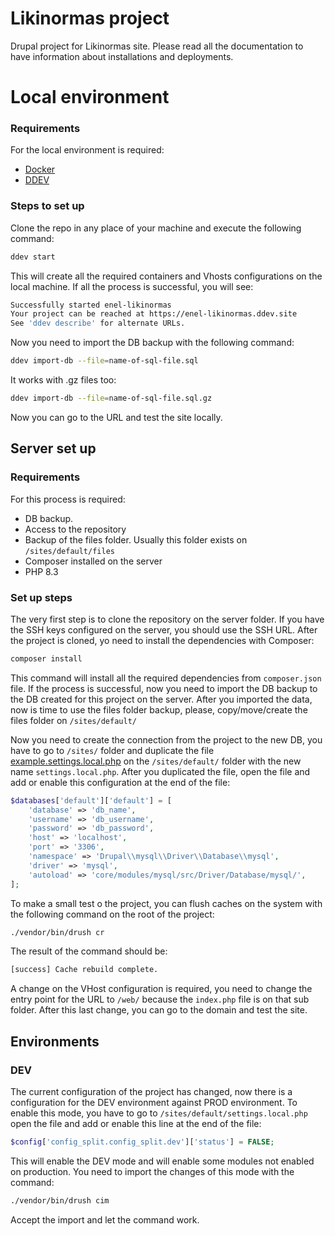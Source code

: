 # Likinormas project

Drupal project for Likinormas site. Please read all the documentation to have information about installations and deployments.

# Local environment

### Requirements

For the local environment is required:
- [Docker](https://www.docker.com/)
- [DDEV](https://ddev.com/)

### Steps to set up
Clone the repo in any place of your machine and execute the following command:
```bash
ddev start
```
This will create all the required containers and Vhosts configurations on the local machine. If all the process is successful, you will see:
```bash
Successfully started enel-likinormas
Your project can be reached at https://enel-likinormas.ddev.site
See 'ddev describe' for alternate URLs.
```

Now you need to import the DB backup with the following command:
```bash
ddev import-db --file=name-of-sql-file.sql
```
It works with .gz files too:
```bash
ddev import-db --file=name-of-sql-file.sql.gz
```
Now you can go to the URL and test the site locally.

## Server set up

### Requirements
For this process is required:
-  DB backup.
- Access to the repository
- Backup of the files folder. Usually this folder exists on `/sites/default/files`
- Composer installed on the server
- PHP 8.3
### Set up steps

The very first step is to clone the repository on the server folder. If you have the SSH keys configured on the server, you should use the SSH URL. After the project is cloned, yo need to install the dependencies with Composer:
```bash
composer install
```
This command will install all the required dependencies from `composer.json` file. If the process is successful, now you need to import the DB backup to the DB created for this project on the server. After you imported the data, now is time to use the files folder backup, please, copy/move/create the files folder on `/sites/default/`

Now you need to create the connection from the project to the new DB, you have to go to `/sites/` folder and duplicate the file  [example.settings.local.php](https://github.com/JavierVillamil-MEW/Enel-Likinormas/blob/D10-update/web/sites/example.settings.local.php) on the `/sites/default/` folder with the new name `settings.local.php`. After you duplicated the file, open the file and add or enable this configuration at the end of the file:

```php
$databases['default']['default'] = [
	'database' => 'db_name',
	'username' => 'db_username',
	'password' => 'db_password',
	'host' => 'localhost',
	'port' => '3306',
	'namespace' => 'Drupal\\mysql\\Driver\\Database\\mysql',
	'driver' => 'mysql',
	'autoload' => 'core/modules/mysql/src/Driver/Database/mysql/',
];
```
To make a small test o the project, you can flush caches on the system with the following command on the root of the project:
```bash
./vendor/bin/drush cr
```
The result of the command should be:
```bash
[success] Cache rebuild complete.
```
A change on the VHost configuration is required, you need to change the entry point for the URL to `/web/` because the `index.php` file is on that sub folder. After this last change, you can go to the domain and test the site.

## Environments
### DEV

The current configuration of the project has changed, now there is a configuration for the DEV environment against PROD environment. To enable this mode, you have to go to  `/sites/default/settings.local.php` open the file and add or enable this line at the end of the file:
```php
$config['config_split.config_split.dev']['status'] = FALSE;
```
This will enable the DEV mode and will enable some modules not enabled on production. You need to import the changes of this mode with the command:
```bash
./vendor/bin/drush cim
```
Accept the import and let the command work.
